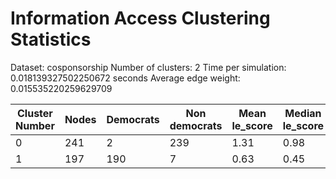 # Information Access Clustering Statistics

Dataset: cosponsorship
Number of clusters: 2
Time per simulation: 0.018139327502250672 seconds
Average edge weight: 0.015535220259629709

| Cluster Number | Nodes | Democrats | Non democrats | Mean le_score | Median le_score |
|------|-------|------|-------|------|-------|
| 0 | 241 | 2 | 239| 1.31 | 0.98 |
| 1 | 197 | 190 | 7| 0.63 | 0.45 |
